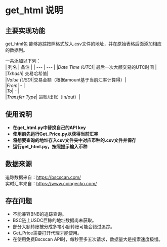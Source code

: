 # get_html 说明

## 主要实现功能
get_html包 能够追踪按照格式放入.csv文件的地址，并在原始表格后面添加相应的数据列。    


一共添加以下列：    
| 列名 | 备注 |
| --- | --- |
|_Date Time (UTC)_| 最后一次大额交易的UTC时间 |    
|_Txhash_| 交易哈希值|   
|_Value (USD)_|交易金额（根据amount基于当前汇率计算得）|     
|_From_| - |    
|_To_| - |    
|_Transfer Type_| 进账/出账（in/out）|     

## 使用说明
* __在get_html.py中替换自己的API key__     
* __使用前先运行Get_Price.py以获得当前汇率__    
* __将想要查询的地址存入csv文件夹中对应币种的.csv文件并保存__   
* __运行get_html.py，按照提示输入币种__    

## 数据来源
追踪数据来自：https://bscscan.com/   
实时汇率来自：https://www.coingecko.com/


## 存在问题
* 不能兼容BNB的追踪查询。
* BSC链上USDC巨鲸的地址数据尚未获取。
* 部分大额转账被分成多笔小额转账可能会错过追踪。
* Get_Price需要打开代理才能使用。
* 在使用免费Bscscan API时，每秒至多五次请求，数据量大是搜索速度极慢。


